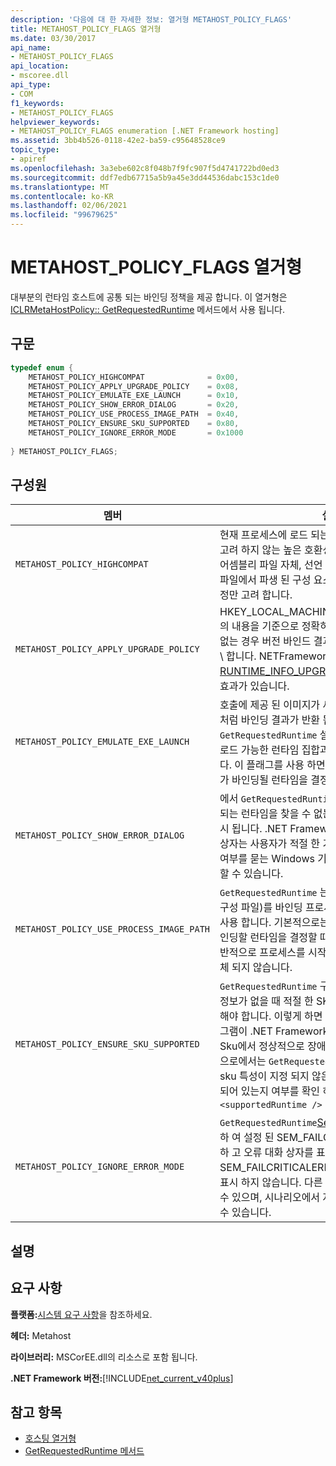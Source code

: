 ```yaml
---
description: '다음에 대 한 자세한 정보: 열거형 METAHOST_POLICY_FLAGS'
title: METAHOST_POLICY_FLAGS 열거형
ms.date: 03/30/2017
api_name:
- METAHOST_POLICY_FLAGS
api_location:
- mscoree.dll
api_type:
- COM
f1_keywords:
- METAHOST_POLICY_FLAGS
helpviewer_keywords:
- METAHOST_POLICY_FLAGS enumeration [.NET Framework hosting]
ms.assetid: 3bb4b526-0118-42e2-ba59-c95648528ce9
topic_type:
- apiref
ms.openlocfilehash: 3a3ebe602c8f048b7f9fc907f5d4741722bd0ed3
ms.sourcegitcommit: ddf7edb67715a5b9a45e3dd44536dabc153c1de0
ms.translationtype: MT
ms.contentlocale: ko-KR
ms.lasthandoff: 02/06/2021
ms.locfileid: "99679625"
---
```

# <a name="metahost_policy_flags-enumeration"></a>METAHOST_POLICY_FLAGS 열거형

대부분의 런타임 호스트에 공통 되는 바인딩 정책을 제공 합니다. 이 열거형은 [ICLRMetaHostPolicy:: GetRequestedRuntime](iclrmetahostpolicy-getrequestedruntime-method.md) 메서드에서 사용 됩니다.  
  
## <a name="syntax"></a>구문  
  
```cpp  
typedef enum {  
    METAHOST_POLICY_HIGHCOMPAT              = 0x00,  
    METAHOST_POLICY_APPLY_UPGRADE_POLICY    = 0x08,  
    METAHOST_POLICY_EMULATE_EXE_LAUNCH      = 0x10,  
    METAHOST_POLICY_SHOW_ERROR_DIALOG       = 0x20,  
    METAHOST_POLICY_USE_PROCESS_IMAGE_PATH  = 0x40,  
    METAHOST_POLICY_ENSURE_SKU_SUPPORTED    = 0x80,  
    METAHOST_POLICY_IGNORE_ERROR_MODE       = 0x1000  
  
} METAHOST_POLICY_FLAGS;  
```  
  
## <a name="members"></a>구성원  
  
|멤버|설명|  
|------------|-----------------|  
|`METAHOST_POLICY_HIGHCOMPAT`|현재 프로세스에 로드 되는 CLR (공용 언어 런타임)을 고려 하지 않는 높은 호환성 정책을 정의 합니다. 대신 어셈블리 파일 자체, 선언 된 기본 제공 버전 또는 구성 파일에서 파생 된 구성 요소의 설치 된 Clr 및 기본 설정만 고려 합니다.|  
|`METAHOST_POLICY_APPLY_UPGRADE_POLICY`|HKEY_LOCAL_MACHINE\SOFTWARE\Microsoft의 내용을 기준으로 정확히 일치 하는 항목을 찾을 수 없는 경우 버전 바인드 결과에 업그레이드 정책을 적용 \\ 합니다. NETFramework\Policy\Upgrades. [RUNTIME_INFO_UPGRADE_VERSION](runtime-info-flags-enumeration.md)와 동일한 효과가 있습니다.|  
|`METAHOST_POLICY_EMULATE_EXE_LAUNCH`|호출에 제공 된 이미지가 새 프로세스에서 시작 된 것 처럼 바인딩 결과가 반환 됩니다. 현재는 `GetRequestedRuntime` 설치 된 런타임 집합에 대해 로드 가능한 런타임 집합과 바인딩 집합을 무시 합니다. 이 플래그를 사용 하면 호스트에서 실행 될 때 EXE가 바인딩될 런타임을 결정할 수 있습니다.|  
|`METAHOST_POLICY_SHOW_ERROR_DIALOG`|에서 `GetRequestedRuntime` 입력 매개 변수와 호환 되는 런타임을 찾을 수 없는 경우 오류 대화 상자가 표시 됩니다. .NET Framework 4.5부터이 오류 대화 상자는 사용자가 적절 한 기능을 사용 하도록 설정할지 여부를 묻는 Windows 기능 대화 상자의 형식을 사용할 수 있습니다.|  
|`METAHOST_POLICY_USE_PROCESS_IMAGE_PATH`|`GetRequestedRuntime` 는 프로세스 이미지 (및 해당 구성 파일)를 바인딩 프로세스에 대 한 추가 입력으로 사용 합니다. 기본적으로는 `GetRequestedRuntime` 바인딩할 런타임을 결정할 때 프로세스 이미지 경로 (일반적으로 프로세스를 시작 하는 데 사용 된 EXE)로 대체 되지 않습니다.|  
|`METAHOST_POLICY_ENSURE_SKU_SUPPORTED`|`GetRequestedRuntime` 구성 파일에 사용할 수 있는 정보가 없을 때 적절 한 SKU가 설치 되어 있는지 확인 해야 합니다. 이렇게 하면 구성 파일이 없는 응용 프로그램이 .NET Framework의 기본 설치 보다 더 작은 Sku에서 정상적으로 장애 조치할 수 있습니다. 기본적으로에서는 `GetRequestedRuntime` 구성 파일 요소에 sku 특성이 지정 되지 않은 경우 적절 한 SKU가 설치 되어 있는지 여부를 확인 하지 않습니다 `<supportedRuntime />` .|  
|`METAHOST_POLICY_IGNORE_ERROR_MODE`|`GetRequestedRuntime`[SetErrorMode](/windows/win32/api/errhandlingapi/nf-errhandlingapi-seterrormode) 함수를 호출 하 여 설정 된 SEM_FAILCRITICALERRORS를 무시 하 고 오류 대화 상자를 표시 해야 합니다. 기본적으로 SEM_FAILCRITICALERRORS는 오류 대화 상자를 표시 하지 않습니다. 다른 프로세스에서 상속 되었을 수 있으며, 시나리오에서 자동 오류가 바람직하지 않을 수 있습니다.|  
  
## <a name="remarks"></a>설명  
  
## <a name="requirements"></a>요구 사항  

 **플랫폼:**[시스템 요구 사항](../../get-started/system-requirements.md)을 참조하세요.  
  
 **헤더:** Metahost  
  
 **라이브러리:** MSCorEE.dll의 리소스로 포함 됩니다.  
  
 **.NET Framework 버전:**[!INCLUDE[net_current_v40plus](../../../../includes/net-current-v40plus-md.md)]  
  
## <a name="see-also"></a>참고 항목

- [호스팅 열거형](hosting-enumerations.md)
- [GetRequestedRuntime 메서드](iclrmetahostpolicy-getrequestedruntime-method.md)
